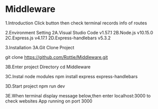 # Middleware

1.Introduction
Click button then check terminal  records info of routes


2.Environment Setting
2A.Visual Studio Code v1.57.1
2B.Node.js v10.15.0
2C.Express.js v4.17.1
2D.Express-handlebars v5.3.2

3.Installation
3A.Git Clone Project

git clone https://github.com/Rottie/Middleware.git

3B.Enter project Directory
cd Middleware

3C.Instal node modules
npm install express express-handlebars

3D.Start project
npm run dev

3E.When terminal display message below,then enter localhost:3000 to check websites
App running on port 3000
